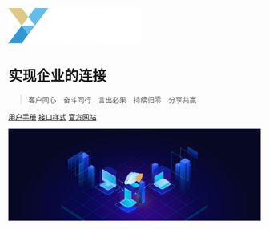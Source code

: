 ![logo](_media/logo.png)

# 实现企业的连接

> 客户同心　奋斗同行　言出必果　持续归零　分享共赢

[用户手册](docs/回调服务/回调服务用户手册.md)
[接口样式](docs/回调服务/回调服务接口样式.md)
[官方网站](https://www.xforceplus.com/)

<!-- background image -->

![banner](_media/banner.jpg)